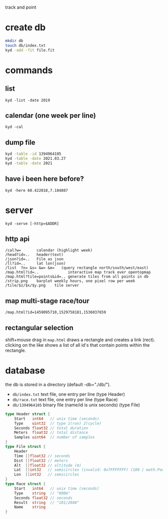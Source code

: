 track and point

# create db
```sh
mkdir db
touch db/index.txt
kyd -add -fit file.fit
```

# commands
## list
`kyd -list -date 2019`

## calendar (one week per line)
`kyd -cal`

## dump file
```sh
kyd -table -id 1394964105
kyd -table -date 2021.03.27
kyd -table -date 2021
```

## have i been here before?
`kyd -here 60.422018,7.184887`

# server
`kyd -serve [-http=$ADDR]`

## http api
```
/cal?w=       calendar (highlight week)
/head?id=..   header(text)
/json?id=..   File as json
/ll?id=..     lat lon(json)
/list  ?n= &s= &w= &e=   (query rectangle north/south/west/east)
/map.html?id=..             interactive map track over opentopmap
/map.html?tile=points&id=.. generate tiles from all points in db
/strip.png    barplot weekly hours, one pixel row per week
/tile/$z/$x/$y.png    tile server
```

## map multi-stage race/tour
```
/map.html?id=1459095710,1529758181,1536037659
```

## rectangular selection
shift+mouse drag in `map.html` draws a rectangle and creates a link (rect).
clicking on the like shows a list of all id's that contain points within the rectangle.

# database
the db is stored in a directory (default -db="./db/").
- `db/index.txt` text file, one entry per line (type Header)
- `db/race.txt` text file, one entry per line (type Race)
- `db/1394964105` binary file (name/id is unix seconds) (type File)

```go
type Header struct {
	Start   int64   // unix time (seconds)
	Type    uint32  // type 1(run) 2(cycle)
	Seconds float32 // total duration
	Meters  float32 // total distance
	Samples uint64  // number of samples
}
type File struct {
	Header
	Time []float32 // seconds
	Dist []float32 // meters
	Alt  []float32 // altitude (m)
	Lat  []int32   // semicircles (invalid: 0x7FFFFFFF) (180 / math.Pow(2, 31))
	Lon  []int32   // semicircles
}
type Race struct {
	Start   int64   // unix time (seconds)
	Type    string  // "800m"
	Seconds float32 // seconds
	Result  string  // "101/2048"
	Name    string
}
